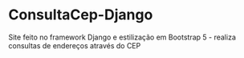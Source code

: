 # ConsultaCep-Django
Site feito no framework Django e estilização em Bootstrap 5 - realiza consultas de endereços através do CEP

